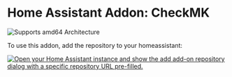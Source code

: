 Home Assistant Addon: CheckMK
============

![Supports amd64 Architecture][amd64-shield]

[amd64-shield]: https://img.shields.io/badge/amd64-yes-green.svg


To use this addon, add the repository to your homeassistant:

[![Open your Home Assistant instance and show the add add-on repository dialog with a specific repository URL pre-filled.](https://my.home-assistant.io/badges/supervisor_add_addon_repository.svg)](https://my.home-assistant.io/redirect/supervisor_add_addon_repository/?repository_url=https%3A%2F%2Fgithub.com%2Fsimon-mueller%2Ftosm-hassio-addon-repository)
